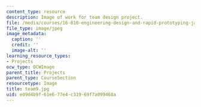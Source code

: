 ```yaml
---
content_type: resource
description: Image of work for team design project.
file: /media/courses/16-810-engineering-design-and-rapid-prototyping-january-iap-2005/e09d4b9f61e677e4c31969f7a099468a_team9.jpg
file_type: image/jpeg
image_metadata:
  caption: ''
  credit: ''
  image-alt: ''
learning_resource_types:
- Projects
ocw_type: OCWImage
parent_title: Projects
parent_type: CourseSection
resourcetype: Image
title: team9.jpg
uid: e09d4b9f-61e6-77e4-c319-69f7a099468a
---
```

